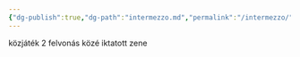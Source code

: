 ```yaml
---
{"dg-publish":true,"dg-path":"intermezzo.md","permalink":"/intermezzo/"}
---
```


közjáték
2 felvonás közé iktatott zene